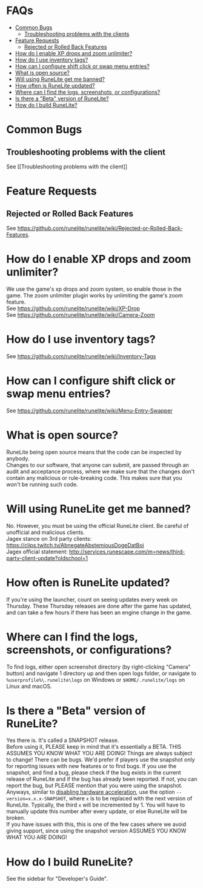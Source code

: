 # FAQs

- [Common Bugs](#common-bugs)
  - [Troubleshooting problems with the clients](#troubleshooting-problems-with-the-client)
- [Feature Requests](#feature-requests)
  - [Rejected or Rolled Back Features](#rejected-or-rolled-back-features)
- [How do I enable XP drops and zoom unlimiter?](#how-do-i-enable-xp-drops-and-zoom-unlimiter)
- [How do I use inventory tags?](#how-do-i-use-inventory-tags)
- [How can I configure shift click or swap menu entries?](#how-can-i-configure-shift-click-or-swap-menu-entries)
- [What is open source?](#what-is-open-source)
- [Will using RuneLite get me banned?](#will-using-runelite-get-me-banned)
- [How often is RuneLite updated?](#how-often-is-runelite-updated)
- [Where can I find the logs, screenshots, or configurations?](#where-can-i-find-the-logs-screenshots-or-configurations)
- [Is there a "Beta" version of RuneLite?](#is-there-a-beta-version-of-runelite)
- [How do I build RuneLite?](#how-do-i-build-runelite)

# Common Bugs

## Troubleshooting problems with the client
See [[Troubleshooting problems with the client]]

# Feature Requests

## Rejected or Rolled Back Features
See https://github.com/runelite/runelite/wiki/Rejected-or-Rolled-Back-Features.

# How do I enable XP drops and zoom unlimiter?
We use the game's xp drops and zoom system, so enable those in the game. The zoom unlimiter plugin works by unlimiting the game's zoom feature.  
See https://github.com/runelite/runelite/wiki/XP-Drop  
See https://github.com/runelite/runelite/wiki/Camera-Zoom

# How do I use inventory tags?
See https://github.com/runelite/runelite/wiki/Inventory-Tags

# How can I configure shift click or swap menu entries?
See https://github.com/runelite/runelite/wiki/Menu-Entry-Swapper

# What is open source?
RuneLite being open source means that the code can be inspected by anybody.  
Changes to our software, that anyone can submit, are passed through an audit and acceptance process, where we make sure that the changes don't contain any malicious or rule-breaking code. This makes sure that you won't be running such code.

# Will using RuneLite get me banned?
No. However, you must be using the official RuneLite client. Be careful of unofficial and malicious clients.  
Jagex stance on 3rd party clients: https://clips.twitch.tv/AbnegateAbstemiousDogeDatBoi  
Jagex official statement: http://services.runescape.com/m=news/third-party-client-update?oldschool=1  

# How often is RuneLite updated?
If you're using the launcher, count on seeing updates every week on Thursday. These Thursday releases are done after the game has updated, and can take a few hours if there has been an engine change in the game.

# Where can I find the logs, screenshots, or configurations?
To find logs, either open screenshot directory (by right-clicking "Camera" button) and navigate 1 directory up and then open logs folder, or navigate to `%userprofile%\.runelite\logs` on Windows or `$HOME/.runelite/logs` on Linux and macOS.

# Is there a "Beta" version of RuneLite?
Yes there is. It's called a SNAPSHOT release.  
Before using it, PLEASE keep in mind that it's essentially a BETA. THIS ASSUMES YOU KNOW WHAT YOU ARE DOING! Things are always subject to change! There can be bugs. We'd prefer if players use the snapshot only for reporting issues with new features or to find bugs. If you use the snapshot, and find a bug, please check if the bug exists in the current release of RuneLite and if the bug has already been reported. If not, you can report the bug, but PLEASE mention that you were using the snapshot.  
Anyways, similar to [disabling hardware acceleration](https://github.com/runelite/runelite/wiki/Disable-Hardware-Acceleration), use the option `--version=x.x.x-SNAPSHOT`, where `x` is to be replaced with the next version of RuneLite. Typically, the third `x` will be incremented by 1. You will have to manually update this number after every update, or else RuneLite will be broken.  
If you have issues with this, this is one of the few cases where we avoid giving support, since using the snapshot version ASSUMES YOU KNOW WHAT YOU ARE DOING!

# How do I build RuneLite?
See the sidebar for "Developer's Guide".